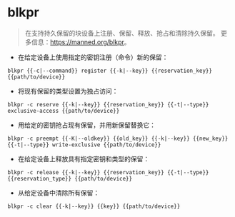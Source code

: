 # blkpr

> 在支持持久保留的块设备上注册、保留、释放、抢占和清除持久保留。
> 更多信息：<https://manned.org/blkpr>。

- 在给定设备上使用指定的密钥注册（命令）新的保留：

`blkpr {{-c|--command}} register {{-k|--key}} {{reservation_key}} {{path/to/device}}`

- 将现有保留的类型设置为独占访问：

`blkpr -c reserve {{-k|--key}} {{reservation_key}} {{-t|--type}} exclusive-access {{path/to/device}}`

- 用给定的密钥抢占现有保留，并用新保留替换它：

`blkpr -c preempt {{-K|--oldkey}} {{old_key}} {{-k|--key}} {{new_key}} {{-t|--type}} write-exclusive {{path/to/device}}`

- 在给定设备上释放具有指定密钥和类型的保留：

`blkpr -c release {{-k|--key}} {{reservation_key}} {{-t|--type}} {{reservation_type}} {{path/to/device}}`

- 从给定设备中清除所有保留：

`blkpr -c clear {{-k|--key}} {{key}} {{path/to/device}}`